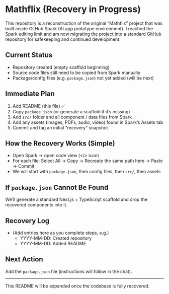 # Mathflix (Recovery in Progress)

This repository is a reconstruction of the original “Mathflix” project that was built inside GitHub Spark (AI app prototype environment). I reached the Spark editing limit and am now migrating the project into a standard GitHub repository for safekeeping and continued development.

## Current Status
- Repository created (empty scaffold beginning)
- Source code files still need to be copied from Spark manually
- Package/config files (e.g. `package.json`) not yet added (will be next)

## Immediate Plan
1. Add README (this file)  ✅
2. Copy `package.json` (or generate a scaffold if it’s missing)
3. Add `src/` folder and all component / data files from Spark
4. Add any assets (images, PDFs, audio, video) found in Spark’s Assets tab
5. Commit and tag an initial “recovery” snapshot

## How the Recovery Works (Simple)
- Open Spark → open code view (</> icon)
- For each file: Select All → Copy → Recreate the same path here → Paste → Commit
- We will start with `package.json`, then config files, then `src/`, then assets

## If `package.json` Cannot Be Found
We’ll generate a standard Next.js + TypeScript scaffold and drop the recovered components into it.

## Recovery Log
- (Add entries here as you complete steps, e.g.)
  - YYYY-MM-DD: Created repository
  - YYYY-MM-DD: Added README

## Next Action
Add the `package.json` file (instructions will follow in the chat).

---

This README will be expanded once the codebase is fully recovered.
